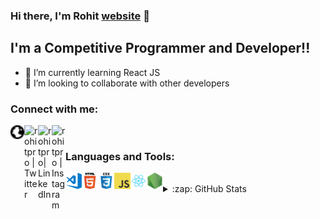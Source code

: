 ### Hi there, I'm Rohit [website] 👋

## I'm a Competitive Programmer and Developer!!

- 🌱 I’m currently learning React JS
- 👯 I’m looking to collaborate with other developers

### Connect with me:

[<img align="left" alt="rohitpradhan768.com" width="22px" src="https://raw.githubusercontent.com/iconic/open-iconic/master/svg/globe.svg" />][website]
[<img align="left" alt="rohitpro | Twitter" width="22px" src="https://cdn.jsdelivr.net/npm/simple-icons@v3/icons/twitter.svg" />][twitter]
[<img align="left" alt="rohitpro| LinkedIn" width="22px" src="https://cdn.jsdelivr.net/npm/simple-icons@v3/icons/linkedin.svg" />][linkedin]
[<img align="left" alt="rohitpro | Instagram" width="22px" src="https://cdn.jsdelivr.net/npm/simple-icons@v3/icons/instagram.svg" />][instagram]

<br />

### Languages and Tools:

<img align="left" alt="Visual Studio Code" width="26px" src="https://raw.githubusercontent.com/github/explore/80688e429a7d4ef2fca1e82350fe8e3517d3494d/topics/visual-studio-code/visual-studio-code.png" />
<img align="left" alt="HTML5" width="26px" src="https://raw.githubusercontent.com/github/explore/80688e429a7d4ef2fca1e82350fe8e3517d3494d/topics/html/html.png" />
<img align="left" alt="CSS3" width="26px" src="https://raw.githubusercontent.com/github/explore/80688e429a7d4ef2fca1e82350fe8e3517d3494d/topics/css/css.png" />
<img align="left" alt="JavaScript" width="26px" src="https://raw.githubusercontent.com/github/explore/80688e429a7d4ef2fca1e82350fe8e3517d3494d/topics/javascript/javascript.png" />
<img align="left" alt="React" width="26px" src="https://raw.githubusercontent.com/github/explore/80688e429a7d4ef2fca1e82350fe8e3517d3494d/topics/react/react.png" />
<img align="left" alt="Node.js" width="26px" src="https://raw.githubusercontent.com/github/explore/80688e429a7d4ef2fca1e82350fe8e3517d3494d/topics/nodejs/nodejs.png" />

<br />
<details>
  <summary>:zap: GitHub Stats</summary>

  <img align="left" alt="Rohit-786's GitHub Stats" src="https://github-readme-stats.codestackr.vercel.app/api?username=Rohit-786&show_icons=true&hide_border=true" />

</details>

[website]: https://rohit-786.github.io/devportfolio/
[twitter]: https://twitter.com/RohitPr08263383
[instagram]: https://www.instagram.com/rohit.p768/
[linkedin]: https://www.linkedin.com/in/rohit-pradhan-a085a3185/
